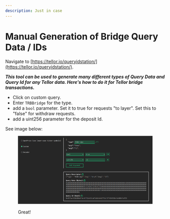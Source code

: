 ```yaml
---
description: Just in case
---
```


# Manual Generation of Bridge Query Data / IDs

Navigate to [https://tellor.io/queryidstation/](https://tellor.io/queryidstation/).

_**This tool can be used to generate many different types of Query Data and Query Id for any Tellor data. Here's how to do it for Tellor bridge transactions.**_

* Click on custom query.
* Enter `TRBBridge` for the type.
* add a `bool` parameter. Set it to true for requests "to layer". Set this to "false" for withdraw requests.
* add a uint256 parameter for the deposit Id.

See image below:

<figure><img src="../../.gitbook/assets/Screenshot From 2025-04-01 21-18-22.png" alt=""><figcaption><p>Great!</p></figcaption></figure>
